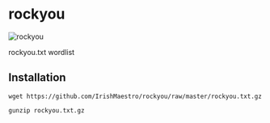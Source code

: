 # rockyou

![rockyou](https://user-images.githubusercontent.com/70972101/188288760-6d51c70b-14d0-4b32-a82a-c13ffd2f4925.gif)

rockyou.txt wordlist

## Installation
```shell
wget https://github.com/IrishMaestro/rockyou/raw/master/rockyou.txt.gz
```

```shell
gunzip rockyou.txt.gz
```
